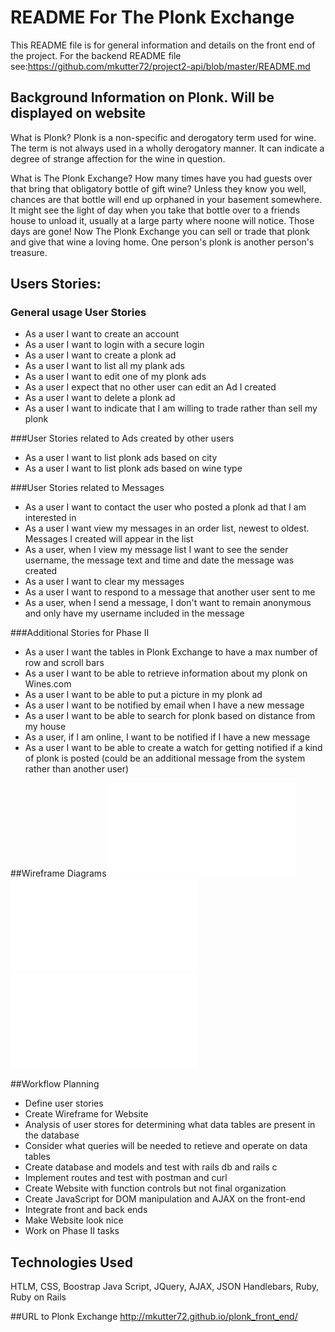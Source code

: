 # README For The Plonk Exchange
This README file is for general information and details on the front end of the project.  For the backend README file see:https://github.com/mkutter72/project2-api/blob/master/README.md

## Background Information on Plonk.  Will be displayed on website
What is Plonk? Plonk is a non-specific and derogatory term used for wine.
The term is not always used in a wholly derogatory manner. It can indicate a degree of strange affection for the wine in question.

What is The Plonk Exchange? How many times have you had guests over that bring that obligatory bottle of gift wine?   Unless they know you well, chances are that bottle will end up orphaned in your basement somewhere.    It might see the light of day when you take that bottle over to a friends house to unload it, usually at a large party where noone will notice. Those days are gone!  Now The Plonk Exchange you can sell or trade that plonk and give that wine a loving home.  One person's plonk is another person's treasure.

## Users Stories:
### General usage User Stories
* As a user I want to create an account
* As a user I want to login with a secure login
* As a user I want to create a plonk ad
* As a user I want to list all my plank ads
* As a user I want to edit one of my plonk ads
* As a user I expect that no other user can edit an Ad I created
* As a user I want to delete a plonk ad
* As a user I want to indicate that I am willing to trade rather than sell my plonk

###User Stories related to Ads created by other users
* As a user I want to list plonk ads based on city
* As a user I want to list plonk ads based on wine type

###User Stories related to Messages
* As a user I want to contact the user who posted a plonk ad that I am interested in
* As a user I want view my messages in an order list, newest to oldest.  Messages I created will appear in the list
* As a user, when I view my message list I want to see the sender username,  the message text and time and date the message was created
* As a user I want to clear my messages
* As a user I want to respond to a message that another user sent to me
* As a user,  when I send a message,  I don't want to remain anonymous and only have my username included in the message

###Additional Stories for Phase II
* As a user I want the tables in Plonk Exchange to have a max number of row and scroll bars
* As a user I want to be able to retrieve information about my plonk on Wines.com
* As a user I want to be able to put a picture in my plonk ad
* As a user I want to be notified by email when I have a new message
* As a user I want to be able to search for plonk based on distance from my house
* As a user, if I am online,  I want to be notified if I have a new message
* As a user I want to be able to create a watch for getting notified if a kind of plonk is posted (could be an additional message from the system rather than another user)


##Wireframe Diagrams
![alt tag](wframe1.pdf)
![alt tag](wframe2.pdf)
![alt tag](wframe3.pdf)

##Workflow Planning
* Define user stories
* Create Wireframe for Website
* Analysis of user stores for determining what data tables are present in the database
* Consider what queries will be needed to retieve and operate on data tables
* Create database and models and test with rails db and rails c
* Implement routes and test with postman and curl
* Create Website with function controls but not final organization
* Create JavaScript for DOM manipulation and AJAX on the front-end
* Integrate front and back ends
* Make Website look nice
* Work on Phase II tasks

## Technologies Used
HTLM, CSS, Boostrap
Java Script,  JQuery, AJAX, JSON
Handlebars,  Ruby, Ruby on Rails

##URL to Plonk Exchange
http://mkutter72.github.io/plonk_front_end/

